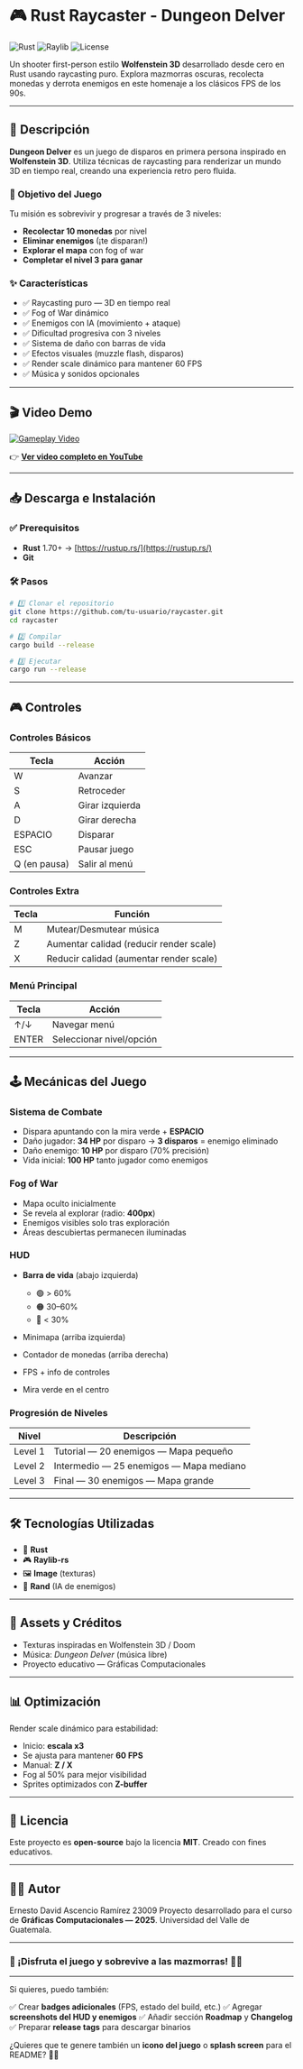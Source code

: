 # 🎮 Rust Raycaster - Dungeon Delver

![Rust](https://img.shields.io/badge/Rust-1.70+-orange.svg)
![Raylib](https://img.shields.io/badge/Raylib-5.0-blue.svg)
![License](https://img.shields.io/badge/license-MIT-green.svg)

Un shooter first-person estilo **Wolfenstein 3D** desarrollado desde cero en Rust usando raycasting puro. Explora mazmorras oscuras, recolecta monedas y derrota enemigos en este homenaje a los clásicos FPS de los 90s.

---

## 📖 Descripción

**Dungeon Delver** es un juego de disparos en primera persona inspirado en **Wolfenstein 3D**. Utiliza técnicas de raycasting para renderizar un mundo 3D en tiempo real, creando una experiencia retro pero fluida.

### 🎯 Objetivo del Juego

Tu misión es sobrevivir y progresar a través de 3 niveles:

* **Recolectar 10 monedas** por nivel
* **Eliminar enemigos** (¡te disparan!)
* **Explorar el mapa** con fog of war
* **Completar el nivel 3 para ganar**

### ✨ Características

* ✅ Raycasting puro — 3D en tiempo real
* ✅ Fog of War dinámico
* ✅ Enemigos con IA (movimiento + ataque)
* ✅ Dificultad progresiva con 3 niveles
* ✅ Sistema de daño con barras de vida
* ✅ Efectos visuales (muzzle flash, disparos)
* ✅ Render scale dinámico para mantener 60 FPS
* ✅ Música y sonidos opcionales

---

## 🎬 Video Demo

[![Gameplay Video](https://img.youtube.com/vi/NpGpvfgg7NE/maxresdefault.jpg)](https://youtu.be/NpGpvfgg7NE?si=zYu-LoOQ69L0scJZ)

👉 **[Ver video completo en YouTube](https://youtu.be/NpGpvfgg7NE?si=zYu-LoOQ69L0scJZ)**

---

## 📥 Descarga e Instalación

### ✅ Prerequisitos

* **Rust** 1.70+ → [https://rustup.rs/](https://rustup.rs/)
* **Git**

### 🛠️ Pasos

```bash
# 1️⃣ Clonar el repositorio
git clone https://github.com/tu-usuario/raycaster.git
cd raycaster

# 2️⃣ Compilar
cargo build --release

# 3️⃣ Ejecutar
cargo run --release
```

---

## 🎮 Controles

### Controles Básicos

| Tecla        | Acción          |
| ------------ | --------------- |
| W            | Avanzar         |
| S            | Retroceder      |
| A            | Girar izquierda |
| D            | Girar derecha   |
| ESPACIO      | Disparar        |
| ESC          | Pausar juego    |
| Q (en pausa) | Salir al menú   |

### Controles Extra

| Tecla | Función                                 |
| ----- | --------------------------------------- |
| M     | Mutear/Desmutear música                 |
| Z     | Aumentar calidad (reducir render scale) |
| X     | Reducir calidad (aumentar render scale) |

### Menú Principal

| Tecla | Acción                   |
| ----- | ------------------------ |
| ↑/↓   | Navegar menú             |
| ENTER | Seleccionar nivel/opción |

---

## 🕹️ Mecánicas del Juego

### Sistema de Combate

* Dispara apuntando con la mira verde + **ESPACIO**
* Daño jugador: **34 HP** por disparo
  → **3 disparos** = enemigo eliminado
* Daño enemigo: **10 HP** por disparo (70% precisión)
* Vida inicial: **100 HP** tanto jugador como enemigos

### Fog of War

* Mapa oculto inicialmente
* Se revela al explorar (radio: **400px**)
* Enemigos visibles solo tras exploración
* Áreas descubiertas permanecen iluminadas

### HUD

* **Barra de vida** (abajo izquierda)

  * 🟢 > 60%
  * 🟠 30–60%
  * 🔴 < 30%
* Minimapa (arriba izquierda)
* Contador de monedas (arriba derecha)
* FPS + info de controles
* Mira verde en el centro

### Progresión de Niveles

| Nivel   | Descripción                             |
| ------- | --------------------------------------- |
| Level 1 | Tutorial — 20 enemigos — Mapa pequeño   |
| Level 2 | Intermedio — 25 enemigos — Mapa mediano |
| Level 3 | Final — 30 enemigos — Mapa grande       |

---

## 🛠️ Tecnologías Utilizadas

* 🦀 **Rust**
* 🎮 **Raylib-rs**
* 🖼️ **Image** (texturas)
* 🎲 **Rand** (IA de enemigos)

---

## 🎨 Assets y Créditos

* Texturas inspiradas en Wolfenstein 3D / Doom
* Música: *Dungeon Delver* (música libre)
* Proyecto educativo — Gráficas Computacionales

---

## 📊 Optimización

Render scale dinámico para estabilidad:

* Inicio: **escala x3**
* Se ajusta para mantener **60 FPS**
* Manual: **Z / X**
* Fog al 50% para mejor visibilidad
* Sprites optimizados con **Z-buffer**

---

## 📝 Licencia

Este proyecto es **open-source** bajo la licencia **MIT**.
Creado con fines educativos.

---

## 👨‍💻 Autor

Ernesto David Ascencio Ramírez 23009
Proyecto desarrollado para el curso de **Gráficas Computacionales — 2025**.
Universidad del Valle de Guatemala.

---

### 🏁 ¡Disfruta el juego y sobrevive a las mazmorras! 🎯🔥

---

Si quieres, puedo también:

✅ Crear **badges adicionales** (FPS, estado del build, etc.)
✅ Agregar **screenshots del HUD y enemigos**
✅ Añadir sección **Roadmap** y **Changelog**
✅ Preparar **release tags** para descargar binarios

¿Quieres que te genere también un **icono del juego** o **splash screen** para el README? 🎨🚀
